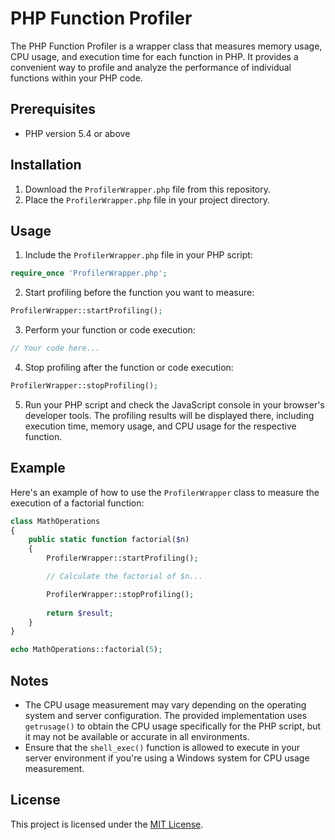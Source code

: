 # PHP Function Profiler

The PHP Function Profiler is a wrapper class that measures memory usage, CPU usage, and execution time for each function in PHP. It provides a convenient way to profile and analyze the performance of individual functions within your PHP code.

## Prerequisites

- PHP version 5.4 or above

## Installation

1. Download the `ProfilerWrapper.php` file from this repository.
2. Place the `ProfilerWrapper.php` file in your project directory.

## Usage

1. Include the `ProfilerWrapper.php` file in your PHP script:

```php
require_once 'ProfilerWrapper.php';
```

2. Start profiling before the function you want to measure:

```php
ProfilerWrapper::startProfiling();
```

3. Perform your function or code execution:

```php
// Your code here...
```

4. Stop profiling after the function or code execution:

```php
ProfilerWrapper::stopProfiling();
```

5. Run your PHP script and check the JavaScript console in your browser's developer tools. The profiling results will be displayed there, including execution time, memory usage, and CPU usage for the respective function.

## Example

Here's an example of how to use the `ProfilerWrapper` class to measure the execution of a factorial function:

```php
class MathOperations
{
    public static function factorial($n)
    {
        ProfilerWrapper::startProfiling();

        // Calculate the factorial of $n...

        ProfilerWrapper::stopProfiling();
        
        return $result;
    }
}

echo MathOperations::factorial(5);
```

## Notes

- The CPU usage measurement may vary depending on the operating system and server configuration. The provided implementation uses `getrusage()` to obtain the CPU usage specifically for the PHP script, but it may not be available or accurate in all environments.
- Ensure that the `shell_exec()` function is allowed to execute in your server environment if you're using a Windows system for CPU usage measurement.

## License

This project is licensed under the [MIT License](LICENSE).
